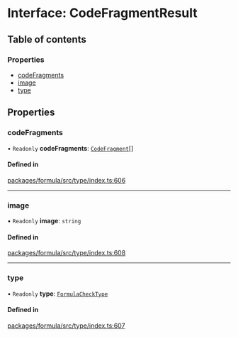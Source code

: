# Interface: CodeFragmentResult

## Table of contents

### Properties

- [codeFragments](CodeFragmentResult.md#codefragments)
- [image](CodeFragmentResult.md#image)
- [type](CodeFragmentResult.md#type)

## Properties

### <a id="codefragments" name="codefragments"></a> codeFragments

• `Readonly` **codeFragments**: [`CodeFragment`](../README.md#codefragment)[]

#### Defined in

[packages/formula/src/type/index.ts:606](https://github.com/mashcard/mashcard/blob/main/packages/formula/src/type/index.ts#L606)

---

### <a id="image" name="image"></a> image

• `Readonly` **image**: `string`

#### Defined in

[packages/formula/src/type/index.ts:608](https://github.com/mashcard/mashcard/blob/main/packages/formula/src/type/index.ts#L608)

---

### <a id="type" name="type"></a> type

• `Readonly` **type**: [`FormulaCheckType`](../README.md#formulachecktype)

#### Defined in

[packages/formula/src/type/index.ts:607](https://github.com/mashcard/mashcard/blob/main/packages/formula/src/type/index.ts#L607)
